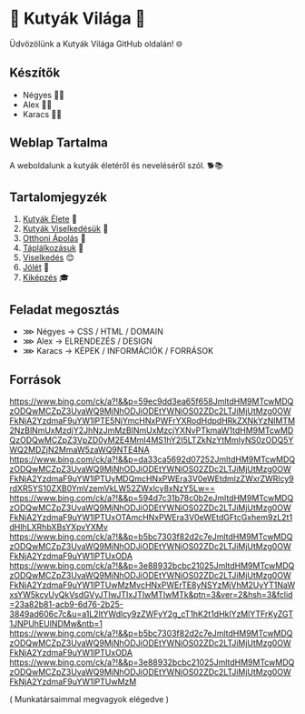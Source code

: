 # 🐾 Kutyák Világa 🐶

Üdvözölünk a Kutyák Világa GitHub oldalán! 🌐

## Készítők
- Négyes 🧑‍💻
- Alex 🧑‍💻
- Karacs 🧑‍💻

## Weblap Tartalma
A weboldalunk a kutyák életéről és neveléséről szól. 🐕📚

## Tartalomjegyzék
1. [Kutyák Élete](#kutyák-élete) 🌈
2. [Kutyák Viselkedésük](#kutyák-viselkedésük) 🐾
3. [Otthoni Ápolás](#otthoni-ápolás) 🏡
4. [Táplálkozásuk](#táplálkozásuk) 🍖
5. [Viselkedés](#viselkedés) 😊
6. [Jólét](#jólét) 💖
7. [Kiképzés](#kiképzés) 🎓

## Feladat megosztás
- ⋙ Négyes -> CSS / HTML / DOMAIN
- ⋙ Alex -> ELRENDEZÉS / DESIGN 
- ⋙ Karacs -> KÉPEK / INFORMÁCIÓK / FORRÁSOK

## Források
https://www.bing.com/ck/a?!&&p=59ec9dd3ea65f658JmltdHM9MTcwMDQzODQwMCZpZ3UvaWQ9MjNhODJiODEtYWNiOS02ZDc2LTJiMjUtMzg0OWFkNjA2YzdmaF9uYW1lPTE5NjYmcHNxPWFrYXRodHdpdHRkZXNkYzNlMTM2NzBlNmUxMzdjY2JhNzJmMzBlNmUxMzcjYXNvPTkmaW1tdHM9MTcwMDQzODQwMCZpZ3VpZD0yM2E4MmI4MS1hY2I5LTZkNzYtMmIyNS0zODQ5YWQ2MDZjN2MmaW5zaWQ9NTE4NA
https://www.bing.com/ck/a?!&&p=da33ca5692d07252JmltdHM9MTcwMDQzODQwMCZpZ3UvaWQ9MjNhODJiODEtYWNiOS02ZDc2LTJiMjUtMzg0OWFkNjA2YzdmaF9uYW1lPTUyMDQmcHNxPWEra3V0eWEtdmlzZWxrZWRlcy9rdXR5YS10ZXB0YmVzemVkLW52ZWxlcy8xNzY5Lw==
https://www.bing.com/ck/a?!&&p=594d7c31b78c0b2eJmltdHM9MTcwMDQzODQwMCZpZ3UvaWQ9MjNhODJiODEtYWNiOS02ZDc2LTJiMjUtMzg0OWFkNjA2YzdmaF9uYW1lPTUxOTAmcHNxPWEra3V0eWEtdGFtcGxhem9zL2t1dHlhLXRhbXBsYXpvYXMv
https://www.bing.com/ck/a?!&&p=b5bc7303f82d2c7eJmltdHM9MTcwMDQzODQwMCZpZ3UvaWQ9MjNhODJiODEtYWNiOS02ZDc2LTJiMjUtMzg0OWFkNjA2YzdmaF9uYW1lPTUxODA
https://www.bing.com/ck/a?!&&p=3e88932bcbc21025JmltdHM9MTcwMDQzODQwMCZpZ3UvaWQ9MjNhODJiODEtYWNiOS02ZDc2LTJiMjUtMzg0OWFkNjA2YzdmaF9uYW1lPTUwMzMvcHNxPWErTE8yNSYzMjVhM2UyYT1NaWxsYW5kcyUyQkVsdGVyJTIwJTIxJTIwMTIwMTk&ptn=3&ver=2&hsh=3&fclid=23a82b81-acb9-6d76-2b25-3849ad606c7c&u=a1L2ltYWdlcy9zZWFyY2g_cT1hK2t1dHklYzMlYTFrKyZGT1JNPUhEUlNDMw&ntb=1
https://www.bing.com/ck/a?!&&p=b5bc7303f82d2c7eJmltdHM9MTcwMDQzODQwMCZpZ3UvaWQ9MjNhODJiODEtYWNiOS02ZDc2LTJiMjUtMzg0OWFkNjA2YzdmaF9uYW1lPTUxODA
https://www.bing.com/ck/a?!&&p=3e88932bcbc21025JmltdHM9MTcwMDQzODQwMCZpZ3UvaWQ9MjNhODJiODEtYWNiOS02ZDc2LTJiMjUtMzg0OWFkNjA2YzdmaF9uYW1lPTUwMzM

( Munkatársaimmal megvagyok elégedve ) 
